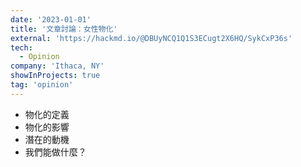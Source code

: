 ```yaml
---
date: '2023-01-01'
title: '文章討論：女性物化'
external: 'https://hackmd.io/@DBUyNCQ1Q1S3ECugt2X6HQ/SykCxP36s'
tech:
  - Opinion 
company: 'Ithaca, NY'
showInProjects: true 
tag: 'opinion'
---
```

- 物化的定義
- 物化的影響
- 潛在的動機
- 我們能做什麼？
